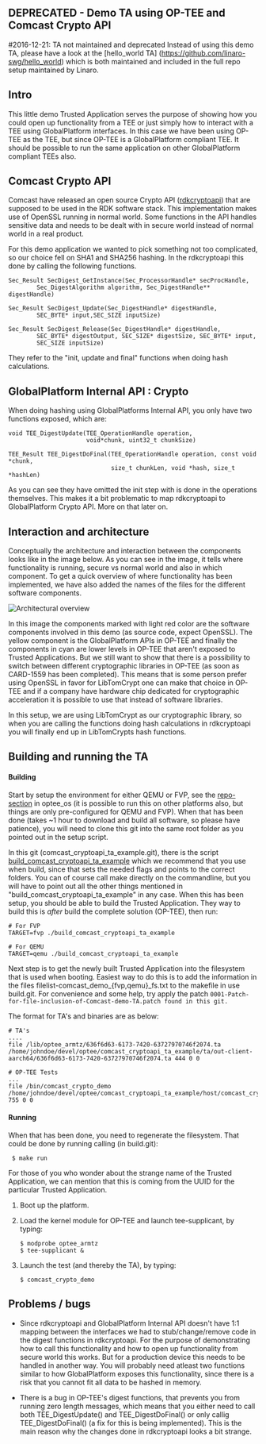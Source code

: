 DEPRECATED - Demo TA using OP-TEE and Comcast Crypto API
---

#2016-12-21: TA not maintained and deprecated
Instead of using this demo TA, please have a look at the [hello_world TA]
(https://github.com/linaro-swg/hello_world) which is both maintained and
included in the full repo setup maintained by Linaro.

Intro
---
This little demo Trusted Application serves the purpose of showing how you could
open up functionality from a TEE or just simply how to interact with a TEE using
GlobalPlatform interfaces. In this case we have been using OP-TEE as the TEE,
but since OP-TEE is a GlobalPlatform compliant TEE. It should be possible to run
the same application on other GlobalPlatform compliant TEEs also.

Comcast Crypto API
---
Comcast have released an open source Crypto API
([rdkcryptoapi](https://github.com/Comcast/rdkcryptoapi)) that are supposed to
be used in the RDK software stack. This implementation makes use of OpenSSL
running in normal world. Some functions in the API handles sensitive data and
needs to be dealt with in secure world instead of normal world in a real
product.

For this demo application we wanted to pick something not too complicated, so
our choice fell on SHA1 and SHA256 hashing. In the rdkcryptoapi this done by
calling the following functions.

```
Sec_Result SecDigest_GetInstance(Sec_ProcessorHandle* secProcHandle,
        Sec_DigestAlgorithm algorithm, Sec_DigestHandle** digestHandle)

Sec_Result SecDigest_Update(Sec_DigestHandle* digestHandle,
        SEC_BYTE* input,SEC_SIZE inputSize)

Sec_Result SecDigest_Release(Sec_DigestHandle* digestHandle,
        SEC_BYTE* digestOutput, SEC_SIZE* digestSize, SEC_BYTE* input,
        SEC_SIZE inputSize)
```

They refer to the "init, update and final" functions when doing hash calculations.

GlobalPlatform Internal API : Crypto
---
When doing hashing using GlobalPlatforms Internal API, you only have two
functions exposed, which are:

```
void TEE_DigestUpdate(TEE_OperationHandle operation,
                      void*chunk, uint32_t chunkSize)

TEE_Result TEE_DigestDoFinal(TEE_OperationHandle operation, const void *chunk,
                             size_t chunkLen, void *hash, size_t *hashLen)
```
As you can see they have omitted the init step with is done in the operations
themselves. This makes it a bit problematic to map rdkcryptoapi to
GlobalPlatform Crypto API. More on that later on.

Interaction and architecture
---
Conceptually the architecture and interaction between the components looks like
in the image below. As you can see in the image, it tells where functionality is
running, secure vs normal world and also in which component. To get a quick
overview of where functionality has been implemented, we have also added the
names of the files for the different software components.

![Architectural overview](doc/architectural_overview.png)

In this image the components marked with light red color are the software
components involved in this demo (as source code, expect OpenSSL). The yellow
component is the GlobalPlatform APIs in OP-TEE and finally the components in
cyan are lower levels in OP-TEE that aren't exposed to Trusted Applications. But
we still want to show that there is a possibility to switch between different
cryptographic libraries in OP-TEE (as soon as CARD-1559 has been completed).
This means that is some person prefer using OpenSSL in favor for LibTomCrypt one
can make that choice in OP-TEE and if a company have hardware chip dedicated for
cryptographic acceleration it is possible to use that instead of software
libraries.

In this setup, we are using LibTomCrypt as our cryptographic library, so when
you are calling the functions doing hash calculations in rdkcryptoapi you will
finally end up in LibTomCrypts hash functions.

Building and running the TA
---
#### Building
Start by setup the environment for either QEMU or FVP, see the
[repo-section](https://github.com/OP-TEE/optee_os#5-repo-manifests) in optee_os
(it is possible to run this on other platforms also, but things are only
pre-configured for QEMU and FVP). When that has been done (takes ~1 hour to
download and build all software, so please have patience), you will need to
clone this git into the same root folder as you pointed out in the setup script.

In this git (comcast_cryptoapi_ta_example.git), there is the script
[build_comcast_cryptoapi_ta_example](build_comcast_cryptoapi_ta_example) which
we recommend that you use when build, since that sets the needed flags and
points to the correct folders. You can of course call make directly on the
commandline, but you will have to point out all the other things mentioned in
"build_comcast_cryptoapi_ta_example" in any case. When this has been setup, you
should be able to build the Trusted Application. They way to build this is
_after_ build the complete solution (OP-TEE), then run:
```
# For FVP
TARGET=fvp ./build_comcast_cryptoapi_ta_example

# For QEMU
TARGET=qemu ./build_comcast_cryptoapi_ta_example
```

Next step is to get the newly built Trusted Application into the filesystem that
is used when booting. Easiest way to do this is to add the information in the
files filelist-comcast_demo_{fvp,qemu}_fs.txt to the makefile in use build.git.
For convenience and some help, try apply the patch
`0001-Patch-for-file-inclusion-of-Comcast-demo-TA.patch found in this git.`

The format for TA's and binaries are as below:
```
# TA's
....
file /lib/optee_armtz/636f6d63-6173-7420-63727970746f2074.ta /home/johndoe/devel/optee/comcast_cryptoapi_ta_example/ta/out-client-aarch64/636f6d63-6173-7420-63727970746f2074.ta 444 0 0

# OP-TEE Tests
...
file /bin/comcast_crypto_demo /home/johndoe/devel/optee/comcast_cryptoapi_ta_example/host/comcast_crypto_demo 755 0 0
```

#### Running
When that has been done, you need to regenerate the filesystem. That could be
done by running calling (in build.git):
```
 $ make run
```

For those of you who wonder about the strange name of the Trusted Application,
we can mention that this is coming from the UUID for the particular Trusted
Application.

1. Boot up the platform.
2. Load the kernel module for OP-TEE and launch tee-supplicant, by typing:

   ```
   $ modprobe optee_armtz
   $ tee-supplicant &
   ```
3. Launch the test (and thereby the TA), by typing:

   ```
   $ comcast_crypto_demo
   ```

Problems / bugs
---
* Since rdkcryptoapi and GlobalPlatform Internal API doesn't have 1:1 mapping
between the interfaces we had to stub/change/remove code in the digest functions
in rdkcryptoapi. For the purpose of demonstrating how to call this functionality
and how to open up functionality from secure world this works. But for a
production device this needs to be handled in another way. You will probably
need atleast two functions similar to how GlobalPlatform exposes this
functionality, since there is a risk that you cannot fit all data to be hashed
in memory.

* There is a bug in OP-TEE's digest functions, that prevents you from running
zero length messages, which means that you either need to call both
TEE_DigestUpdate() and TEE_DigestDoFinal() or only callig TEE_DigestDoFinal() (a
fix for this is being implemented). This is the main reason why the changes done
in rdkcryptoapi looks a bit strange.
